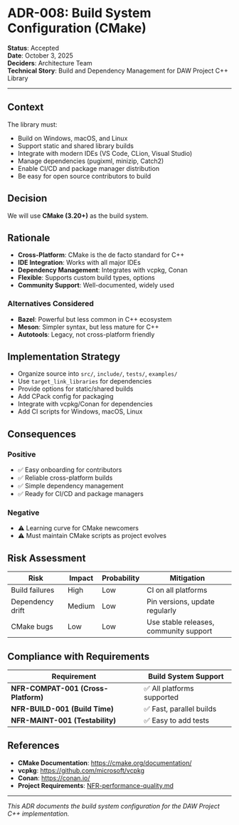 # ADR-008: Build System Configuration (CMake)

**Status**: Accepted  
**Date**: October 3, 2025  
**Deciders**: Architecture Team  
**Technical Story**: Build and Dependency Management for DAW Project C++ Library

---

## Context

The library must:
- Build on Windows, macOS, and Linux
- Support static and shared library builds
- Integrate with modern IDEs (VS Code, CLion, Visual Studio)
- Manage dependencies (pugixml, minizip, Catch2)
- Enable CI/CD and package manager distribution
- Be easy for open source contributors to build

## Decision

We will use **CMake (3.20+)** as the build system.

## Rationale
- **Cross-Platform**: CMake is the de facto standard for C++
- **IDE Integration**: Works with all major IDEs
- **Dependency Management**: Integrates with vcpkg, Conan
- **Flexible**: Supports custom build types, options
- **Community Support**: Well-documented, widely used

### Alternatives Considered
- **Bazel**: Powerful but less common in C++ ecosystem
- **Meson**: Simpler syntax, but less mature for C++
- **Autotools**: Legacy, not cross-platform friendly

## Implementation Strategy
- Organize source into `src/`, `include/`, `tests/`, `examples/`
- Use `target_link_libraries` for dependencies
- Provide options for static/shared builds
- Add CPack config for packaging
- Integrate with vcpkg/Conan for dependencies
- Add CI scripts for Windows, macOS, Linux

## Consequences

### Positive
- ✅ Easy onboarding for contributors
- ✅ Reliable cross-platform builds
- ✅ Simple dependency management
- ✅ Ready for CI/CD and package managers

### Negative
- ⚠️ Learning curve for CMake newcomers
- ⚠️ Must maintain CMake scripts as project evolves

## Risk Assessment
| Risk | Impact | Probability | Mitigation |
|------|--------|-------------|------------|
| Build failures | High | Low | CI on all platforms |
| Dependency drift | Medium | Low | Pin versions, update regularly |
| CMake bugs | Low | Low | Use stable releases, community support |

## Compliance with Requirements
| Requirement | Build System Support |
|-------------|---------------------|
| **NFR-COMPAT-001 (Cross-Platform)** | ✅ All platforms supported |
| **NFR-BUILD-001 (Build Time)** | ✅ Fast, parallel builds |
| **NFR-MAINT-001 (Testability)** | ✅ Easy to add tests |

## References
- **CMake Documentation**: https://cmake.org/documentation/
- **vcpkg**: https://github.com/microsoft/vcpkg
- **Conan**: https://conan.io/
- **Project Requirements**: [NFR-performance-quality.md](../../02-requirements/non-functional/NFR-performance-quality.md)

---

*This ADR documents the build system configuration for the DAW Project C++ implementation.*